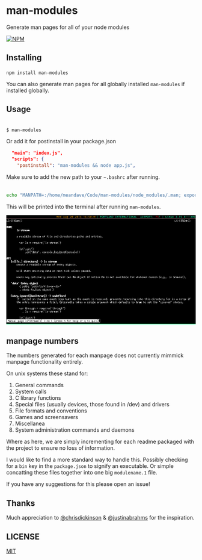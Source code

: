 man-modules
===========

Generate man pages for all of your node modules

[![NPM](https://nodei.co/npm/man-modules.png?downloads=true)](https://npmjs.com/package/man-modules)

## Installing

`npm install man-modules`

You can also generate man pages for all globally installed `man-modules` if
installed globally.

## Usage

``` shell

$ man-modules

```

Or add it for postinstall in your package.json

``` json
  "main": "index.js",
  "scripts": {
    "postinstall": "man-modules && node app.js",

```

Make sure to add the new path to your `~.bashrc` after running.
``` bash

echo "MANPATH=:/home/meandave/Code/man-modules/node_modules/.man; export MANPATH" >> ~/.bashrc'

```
This will be printed into the terminal after running `man-modules`.

![](scrot.png)

## manpage numbers

The numbers generated for each manpage does not currently mimmick manpage functionality
entirely.

On unix systems these stand for:

1. General commands
2. System calls
3. C library functions
4. Special files (usually devices, those found in /dev) and drivers
5. File formats and conventions
6. Games and screensavers
7. Miscellanea
8. System administration commands and daemons

Where as here, we are simply incrementing for each readme packaged with the project
to ensure no loss of information.

I would like to find a more standard way to handle this. Possibly checking for a `bin`
key in the `package.json` to signify an executable. Or simple concatting these files
together into one big `modulename.1` file.

If you have any suggestions for this please open an issue!

## Thanks

Much appreciation to [@chrisdickinson](https://github.com/chrisdickinson) & [@justinabrahms](https://github.com/justinabrahms) for the inspiration.

## LICENSE
[MIT](https://github.com/meandavejustice/man-modules/raw/master/LICENSE)
